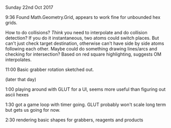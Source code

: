 Sunday 22nd Oct 2017

9:36 Found Math.Geometry.Grid, appears to work fine for unbounded hex grids.

How to do collisions? _Think_ you need to interpolate and do collision detection?
If you do it instantaneous, two atoms could switch places. But can't just check target destination, otherwise can't have side by side atoms following each other. Maybe could do something drawing lines/arcs and checking for intersection? Based on red square highlighting, suggests OM interpolates.

11:00 Basic grabber rotation sketched out.

(later that day)

1:00 playing around with GLUT for a UI, seems more useful than figuring out ascii hexes

1:30 got a game loop with timer going. GLUT probably won't scale long term but gets us going for now.

2:30 rendering basic shapes for grabbers, reagents and products
